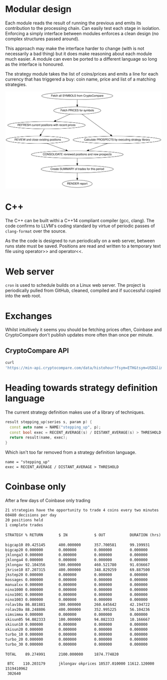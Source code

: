 # Modular design
Each module reads the result of running the previous and emits its contribution
to the processing chain. Can easily test each stage in isolation. Enforcing a
simply interface between modules enforces a clean design (no complex
structures passed around).

This approach may make the interface harder to change (with is not necessarily a bad
thing) but it does make reasoning about each module much easier. A module can
even be ported to a different language so long as the interface is honoured.

The strategy module takes the list of coins/prices and emits a line for each
currency that has triggered a buy: coin name, price and list of a matching
strategies.

![](doc/handt.svg)

# C++
The C++ can be built withi a C++14 compliant compiler (gcc, clang). The code
confirms to LLVM's coding standard by virtue of periodic passes of
```clang-format``` over the source.

As the the code is designed to run periodically on a web server, between runs
state must be saved. Positions are read and written to a temporary text file
using operator>> and operator<<.

# Web server
```cron``` is used to schedule builds on a Linux web server. The project is
periodically pulled from GitHub, cleaned, compiled and if successful copied into
the web root.

# Exchanges
Whilst intuitively it seems you should be fetching prices often, Coinbase and
CryptoCompare don't publish updates more often than once per minute.

## CryptoCompare API
```bash
curl
'https://min-api.cryptocompare.com/data/histohour?fsym=ETH&tsym=USD&limit=168&aggregate=1&e=CCCAGG'
```

# Heading towards strategy definition language
The current strategy definition makes use of a library of techniques.
```cpp
result stepping_up(series s, param p) { 
  const auto name = NAME("stepping_up", p);
  const bool exec = RECENT_AVERAGE(s) / DISTANT_AVERAGE(s) > THRESHOLD(p);
  return result(name, exec);
}
```

Which isn't too far removed from a strategy definition language.
```
name = "stepping_up"
exec = RECENT_AVERAGE / DISTANT_AVERAGE > THRESHOLD
```

# Coinbase only
After a few days of Coinbase only trading
```
21 strategies have the opportunity to trade 4 coins every two minutes
60480 decisions per day
20 positions held
1 complete trades

STRATEGY % RETURN       $ IN            $ OUT           DURATION (hrs)   

bigcap10 89.425145      400.000000      357.700581      99.199931
bigcap20 0.000000       0.000000        0.000000        0.000000
jklonga3 0.000000       0.000000        0.000000        0.000000
jklonga4 0.000000       0.000000        0.000000        0.000000
jklongav 92.104356      500.000000      460.521780      91.036667
jkrise10 87.207315      400.000000      348.829259      69.887500
jkstep20 0.000000       0.000000        0.000000        0.000000
kossages 0.000000       0.000000        0.000000        0.000000
manualxx 0.000000       0.000000        0.000000        0.000000
nino1000 0.000000       0.000000        0.000000        0.000000
nino1001 0.000000       0.000000        0.000000        0.000000
nino1003 0.000000       0.000000        0.000000        0.000000
rolav10a 86.881881      300.000000      260.645642      42.194722
rolav20a 88.248806      400.000000      352.995225      56.104236
simsimma 0.000000       0.000000        0.000000        0.000000
skisun05 94.082333      100.000000      94.082333       10.166667
skisun10 0.000000       0.000000        0.000000        0.000000
skisun20 0.000000       0.000000        0.000000        0.000000
turbo_10 0.000000       0.000000        0.000000        0.000000
turbo_20 0.000000       0.000000        0.000000        0.000000
turbo_30 0.000000       0.000000        0.000000        0.000000

TOTAL    89.274991      2100.000000     1874.774820                     
```

```
 BTC    110.203179      jklongav okprices 10537.010000 11612.120000 1519410962
 302640
 ```

